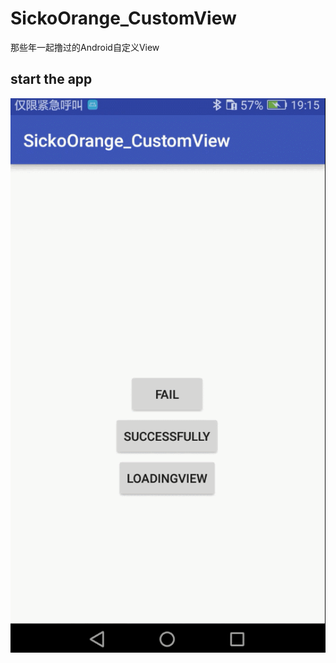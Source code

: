# SickoOrange_CustomView
那些年一起撸过的Android自定义View

## start the app
![image](https://github.com/SickoOrange/SickoOrange_CustomView/blob/master/GIF.gif ) 
